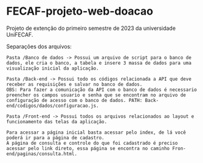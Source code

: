 # FECAF-projeto-web-doacao

Projeto de extenção do primeiro semestre de 2023 da universidade UniFECAF.

Separações dos arquivos:

    Pasta /Banco de dados -> Possui um arquivo de script para o banco de dados, ele cria o banco, a tabela e insere 3 massa de dados para uma visualização inicial da aplicação.

    Pasta /Back-end -> Possui todo os códigos relacionada a API que deve receber as requisições e salvar no banco de dados.
    OBS: Para fazer a comunicação da API com o banco de dados é necessario preencher os campos usuario e senha que se encontram no arquivo de configuração de acesso com o banco de dados. PATH: Back-end/codigos/dados/configuracao.js.

    Pasta /Front-end -> Possui todos os arquivos relacionados ao layout e funcionamento das telas da aplicação.

    Para acessar a página inicial basta acessar pelo index, de lá você poderá ir para a página de cadastro.
    A página de consulta e controle do que foi cadastrado é preciso acessar pelo link direto, essa página se encontra no caminho Fron-end/paginas/consulta.html.